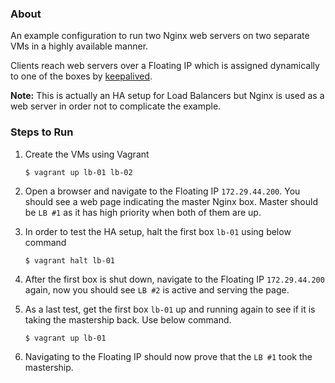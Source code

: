 ### About

An example configuration to run two Nginx web servers on two separate VMs in a highly available manner.

Clients reach web servers over a Floating IP which is assigned dynamically to one of the boxes by [keepalived](https://github.com/acassen/keepalived).

**Note:** This is actually an HA setup for Load Balancers but Nginx is used as a web server in order not to complicate the example.

### Steps to Run 

1. Create the VMs using Vagrant

    ```
    $ vagrant up lb-01 lb-02
    ```

2. Open a browser and navigate to the Floating IP `172.29.44.200`. You should see a web page indicating the master Nginx box. Master should be `LB #1` as it has high priority when both of them are up.

3. In order to test the HA setup, halt the first box `lb-01` using below command

    ```
    $ vagrant halt lb-01
    ```

4. After the first box is shut down, navigate to the Floating IP `172.29.44.200` again, now you should see `LB #2` is active and serving the page.

5. As a last test, get the first box `lb-01` up and running again to see if it is taking the mastership back. Use below command.

    ```
    $ vagrant up lb-01
    ```

6. Navigating to the Floating IP should now prove that the `LB #1` took the mastership.

